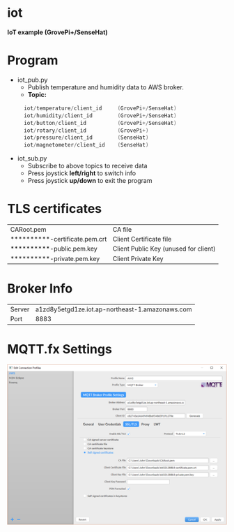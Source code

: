 # iot
**IoT example (GrovePi+/SenseHat)**

# Program
* iot_pub.py  
  + Publish temperature and humidity data to AWS broker.  
  + **Topic:** 
  ```c
    iot/temperature/client_id     (GrovePi+/SenseHat)
    iot/humidity/client_id        (GrovePi+/SenseHat)
    iot/button/client_id          (GrovePi+/SenseHat)
    iot/rotary/client_id          (GrovePi+)
    iot/pressure/client_id        (SenseHat)
    iot/magnetometer/client_id    (SenseHat)
  ```
* iot_sub.py  
  + Subscribe to above topics to receive data  
  + Press joystick **left/right** to switch info
  + Press joystick **up/down** to exit the program

# TLS certificates
<html><table>
<tr><td> CARoot.pem </td><td> CA file </td></tr>
<tr><td> **********-certificate.pem.crt </td><td> Client Certificate file </td></tr>
<tr><td> **********-public.pem.key </td><td> Client Public Key (unused for client) </td></tr> 
<tr><td> **********-private.pem.key </td><td> Client Private Key </td></tr>
</table></html>

# Broker Info
<html><table>
<tr><td> Server </td><td> a1zd8y5etgd1ze.iot.ap-northeast-1.amazonaws.com  </td></tr>
<tr><td> Port </td><td> 8883 </td></tr>
</table></html>

# MQTT.fx Settings
![MQTT.fx Settings](https://github.com/zhezhang77/iot/blob/master/mqttfx_setting.PNG)
